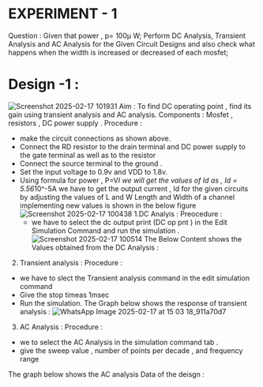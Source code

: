 # EXPERIMENT - 1
Question : Given that power , p= 100µ W; Perform DC Analysis, Transient Analysis and AC Analysis for the Given Circuit Designs and also check what happens when the width is increased or decreased of each mosfet;
# Design -1 :
![Screenshot 2025-02-17 101931](https://github.com/user-attachments/assets/52d87604-4c88-4d3e-92fb-c0d4273054e8)
Aim : To find DC operating point , find its gain using transient analysis and AC analysis.
Components : Mosfet , resistors , DC power supply .
Procedure :
* make the circuit connections as shown above.
* Connect the RD resistor to the drain terminal  and DC power supply to the gate terminal as well as to the resistor
* Connect the source terminal to the ground .
* Set the input voltage to 0.9v and VDD to 1.8v.
* Using formula for power ,
  P=V*I
  we will get the values of Id as ,
  Id = 5.56*10^-5A
  we have to get the output current , Id for the given circuits by adjusting the values of L and W
  Length and Width of a channel implementing new values is shown in the below figure
![Screenshot 2025-02-17 100438](https://github.com/user-attachments/assets/bc990a3d-da5a-49c2-b05b-4200d247ccc0)
1.DC Analyis :
  Preocedure :
  * we have to select the dc output print (DC op pnt ) in the Edit Simulation Command and run the simulation . 
![Screenshot 2025-02-17 100514](https://github.com/user-attachments/assets/21e5a6b7-88f2-4a5f-b28b-e5cdc91181f6)
The Below Content shows the Values obtained from the DC Analysis :
2. Transient analysis :
 Procedure :
* we have to slect the Transient analysis command in the edit simulation command
* Give the stop timeas 1msec
* Run the simulation.
The Graph below shows the response of transient analysis :
![WhatsApp Image 2025-02-17 at 15 03 18_911a70d7](https://github.com/user-attachments/assets/d19ea1f3-4c15-499a-a730-9ff76134c1b0)
3. AC Analysis :
  Procedure :
  * we to select the AC Analysis in the simulation command tab .
  * give the sweep value , number of points per decade , and frequency range


 The graph below shows the AC analysis Data of the deisgn :
    

      


   


